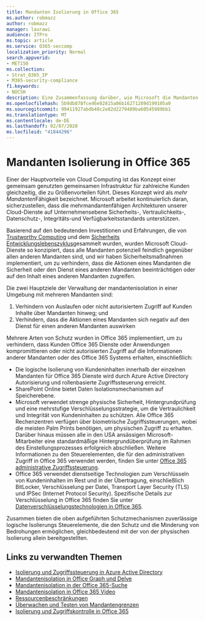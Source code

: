 ```yaml
---
title: Mandanten Isolierung in Office 365
ms.author: robmazz
author: robmazz
manager: laurawi
audience: ITPro
ms.topic: article
ms.service: O365-seccomp
localization_priority: Normal
search.appverid:
- MET150
ms.collection:
- Strat_O365_IP
- M365-security-compliance
f1.keywords:
- NOCSH
description: Eine Zusammenfassung darüber, wie Microsoft die Mandanten Isolierung für Office 365 erzwingt.
ms.openlocfilehash: 5b9db878fce46e02815a06b16271289d199105a0
ms.sourcegitcommit: 99411927abdb40c2e82d2279489ba60545989bb1
ms.translationtype: MT
ms.contentlocale: de-DE
ms.lasthandoff: 02/07/2020
ms.locfileid: "41844296"
---
```

# <a name="tenant-isolation-in-office-365"></a>Mandanten Isolierung in Office 365

Einer der Hauptvorteile von Cloud Computing ist das Konzept einer gemeinsam genutzten gemeinsamen Infrastruktur für zahlreiche Kunden gleichzeitig, die zu Größenvorteilen führt. Dieses Konzept wird als *mehr Mandanten*Fähigkeit bezeichnet. Microsoft arbeitet kontinuierlich daran, sicherzustellen, dass die mehrmandantenfähigen Architekturen unserer Cloud-Dienste auf Unternehmensebene Sicherheits-, Vertraulichkeits-, Datenschutz-, Integritäts-und Verfügbarkeitsstandards unterstützen.

Basierend auf den bedeutenden Investitionen und Erfahrungen, die von [Trustworthy Computing](https://www.microsoft.com/trust-center) und dem [Sicherheits Entwicklungslebenszyklus](https://www.microsoft.com/securityengineering/sdl/)gesammelt wurden, wurden Microsoft Cloud-Dienste so konzipiert, dass alle Mandanten potenziell feindlich gegenüber allen anderen Mandanten sind, und wir haben Sicherheitsmaßnahmen implementiert, um zu verhindern, dass die Aktionen eines Mandanten die Sicherheit oder den Dienst eines anderen Mandanten beeinträchtigen oder auf den Inhalt eines anderen Mandanten zugreifen.

Die zwei Hauptziele der Verwaltung der mandantenisolation in einer Umgebung mit mehreren Mandanten sind:

1.  Verhindern von Auslaufen oder nicht autorisiertem Zugriff auf Kunden Inhalte über Mandanten hinweg; und
2.  Verhindern, dass die Aktionen eines Mandanten sich negativ auf den Dienst für einen anderen Mandanten auswirken

Mehrere Arten von Schutz wurden in Office 365 implementiert, um zu verhindern, dass Kunden Office 365 Dienste oder Anwendungen kompromittieren oder nicht autorisierten Zugriff auf die Informationen anderer Mandanten oder des Office 365 Systems erhalten, einschließlich:

- Die logische Isolierung von Kundeninhalten innerhalb der einzelnen Mandanten für Office 365 Dienste wird durch Azure Active Directory Autorisierung und rollenbasierte Zugriffssteuerung erreicht.
- SharePoint Online bietet Daten Isolationsmechanismen auf Speicherebene.
- Microsoft verwendet strenge physische Sicherheit, Hintergrundprüfung und eine mehrstufige Verschlüsselungsstrategie, um die Vertraulichkeit und Integrität von Kundeninhalten zu schützen. Alle Office 365 Rechenzentren verfügen über biometrische Zugriffssteuerungen, wobei die meisten Palm Prints benötigen, um physischen Zugriff zu erhalten. Darüber hinaus müssen alle in den USA ansässigen Microsoft-Mitarbeiter eine standardmäßige Hintergrundüberprüfung im Rahmen des Einstellungsprozesses erfolgreich abschließen. Weitere Informationen zu den Steuerelementen, die für den administrativen Zugriff in Office 365 verwendet werden, finden Sie unter [Office 365 administrative Zugriffssteuerung](office-365-administrative-access-controls-overview.md).
- Office 365 verwendet dienstseitige Technologien zum Verschlüsseln von Kundeninhalten im Rest und in der Übertragung, einschließlich BitLocker, Verschlüsselung per Datei, Transport Layer Security (TLS) und IPSec (Internet Protocol Security). Spezifische Details zur Verschlüsselung in Office 365 finden Sie unter [Datenverschlüsselungstechnologien in Office 365](https://docs.microsoft.com/microsoft-365/compliance/office-365-encryption-in-the-microsoft-cloud-overview).

Zusammen bieten die oben aufgeführten Schutzmechanismen zuverlässige logische Isolierungs Steuerelemente, die den Schutz und die Minderung von Bedrohungen ermöglichen, gleichbedeutend mit der von der physischen Isolierung allein bereitgestellten.

## <a name="related-links"></a>Links zu verwandten Themen

- [Isolierung und Zugriffssteuerung in Azure Active Directory](office-365-isolation-in-azure-active-directory.md)
- [Mandantenisolation in Office Graph und Delve](office-365-isolation-in-graph-and-delve.md)
- [Mandantenisolation in der Office 365-Suche](office-365-isolation-in-office-365-search.md)
- [Mandantenisolation in Office 365 Video](office-365-isolation-in-office-365-video.md)
- [Ressourcenbeschränkungen](office-365-resource-limits.md)
- [Überwachen und Testen von Mandantengrenzen](office-365-monitoring-and-testing.md)
- [Isolierung und Zugriffskontrolle in Office 365](office-365-isolation-in-office-365.md)
